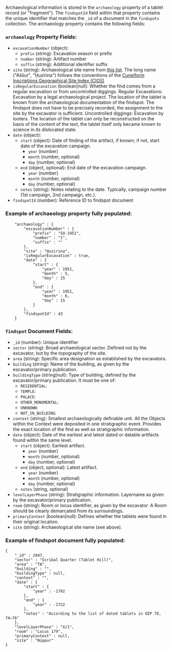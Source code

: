 Archaeological information is stored in the `archaeology` property of a tablet record (or "fragment"). The `findspotId` field within that property contains the unique identifier that matches the `_id` of a document in the `findspots` collection. The archaeology property contains the following fields:

### `archaeology` Property Fields:
- `excavationNumber` (object):
  - `prefix` (string): Excavation season or prefix
  - `number` (string): Artifact number
  - `suffix` (string): Additional identifier suffix
- `site` (string): Archaeological site name from [this list](https://github.com/ElectronicBabylonianLiterature/ebl-api/blob/master/ebl/common/domain/provenance.py). The long name ("Aššur", "Ḫuzirina") follows the conventions of the [Cuneiform Inscriptions Geographical Site Index (CIGS)](https://zenodo.org/records/14568765)
- `isRegularExcavation` (boolean|null): Whether the find comes from a regular excavation or from uncontrolled diggings. Regular Excavations: Excavation by a legal archaeological project. The location of the tablet is known from the archaeological documentation of the findspot. The findspot does not have to be precisely recorded, the assignment to the site by the excavator is sufficient.
Uncontrolled diggings: Excavation by looters. The location of the tablet can only be reconstructed on the basis of the content of the text, the tablet itself only became known to science in its dislocated state. 
- `date` (object):
  - `start` (object): Date of finding of the artifact, if known; if not, start date of the excavation campaign. 
    - `year` (number)
    - `month` (number, optional)
    - `day` (number, optional)
  - `end` (object, optional): End date of the excavation campaign.
    - `year` (number)
    - `month` (number, optional)
    - `day` (number, optional)
  - `notes` (string): Notes relating to the date. Typically, campaign number (1st campaign, 2nd campaign, etc.).
- `findspotId` (number): Reference ID to findspot document

### Example of archaeology property fully populated:
```
    "archaeology" : {
        "excavationNumber" : {
            "prefix" : "SU-1951",
            "number" : "1",
            "suffix" : ""
        },
        "site" : "Ḫuzirina",
        "isRegularExcavation" : true,
        "date" : {
            "start" : {
                "year" : 1951,
                "month" : 5,
                "day" : 15
            },
            "end" : {
                "year" : 1951,
                "month" : 6,
                "day" : 15
            }
        },
        "findspotId" : 43
    }
```

### `findspot` Document Fields:
- `_id` (number): Unique identifier
- `sector` (string): Broad archaeological sector. Defined not by the excavator, but by the topography of the site.
- `area` (string): Specific area designation as established by the excavators. 
- `building` (string): Name of the building, as given by the escavator/primary publication.
- `buildingType` (string|null): Type of building, defined by the excavator/primary publication. It must be one of:
   - `RESIDENTIAL`: 
   - `TEMPLE`: 
   - `PALACE`: 
   - `OTHER_MONUMENTAL`: 
   - `UNKNOWN`: 
   - `NOT_IN_BUILDING`: 
- `context` (string): Smallest archaeologically definable unit. All the Objects within the Context were deposited in one stratigraphic event. Provides the exact location of the find as well as stratigraphic information.
- `date` (object): Date of the earliest and latest dated or datable artifacts found within the same level.
  - `start` (object): Earliest artifact.
    - `year` (number)
    - `month` (number, optional)
    - `day` (number, optional)
  - `end` (object, optional): Latest artifact.
    - `year` (number)
    - `month` (number, optional)
    - `day` (number, optional)
  - `notes` (string, optional)
- `levelLayerPhase` (string): Stratigraphic information. Layername as given by the excavator/primary publication.
- `room` (string): Room or locus identifier, as given by the excavator. A Room should be clearly demarcated from its surroundings.
- `primaryContext` (boolean|null): Defines whether the tablets were found in their original location.
- `site` (string): Archaeological site name (see above).

### Example of findspot document fully populated:
```
{
    "_id" : 2947,
    "sector" : "Scribal Quarter (Tablet Hill)",
    "area" : "TA",
    "building" : "",
    "buildingType" : null,
    "context" : "",
    "date" : {
        "start" : {
            "year" : -1792
        },
        "end" : {
            "year" : -1722
        },
        "notes" : "According to the list of dated tablets in OIP 78, 74–76"
    },
    "levelLayerPhase" : "X/1",
    "room" : "Locus 179",
    "primaryContext" : null,
    "site" : "Nippur"
}
```
